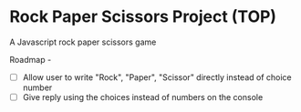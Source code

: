 # Rock Paper Scissors Project (TOP)
A Javascript rock paper scissors game

Roadmap - 
- [ ] Allow user to write "Rock", "Paper", "Scissor" directly instead of choice number
- [ ] Give reply using the choices instead of numbers on the console
